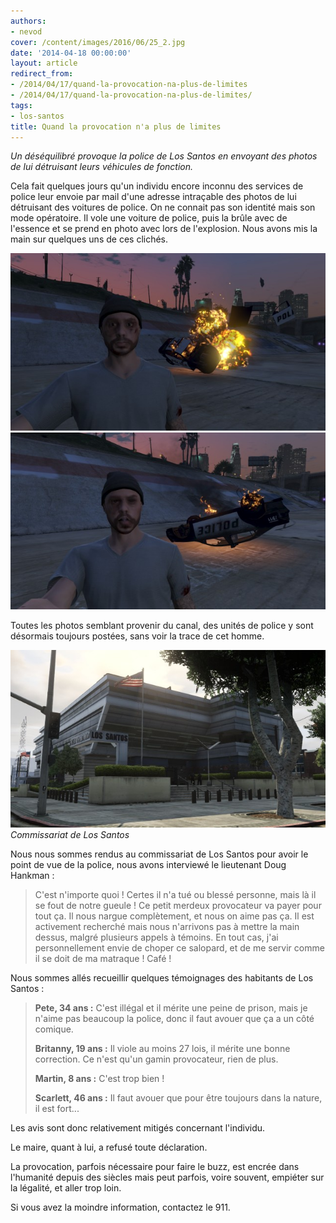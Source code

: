 ```yaml
---
authors:
- nevod
cover: /content/images/2016/06/25_2.jpg
date: '2014-04-18 00:00:00'
layout: article
redirect_from:
- /2014/04/17/quand-la-provocation-na-plus-de-limites
- /2014/04/17/quand-la-provocation-na-plus-de-limites/
tags:
- los-santos
title: Quand la provocation n'a plus de limites
---
```



_Un déséquilibré provoque la police de Los Santos en envoyant des photos de lui détruisant leurs véhicules de fonction._

Cela fait quelques jours qu'un individu encore inconnu des services de police leur envoie par mail d'une adresse intraçable des photos de lui détruisant des voitures de police. On ne connait pas son identité mais son mode opératoire. Il vole une voiture de police, puis la brûle avec de l'essence et se prend en photo avec lors de l'explosion. Nous avons mis la main sur quelques uns de ces clichés.

![](/content/images/2016/06/25_1.jpg)
![](/content/images/2016/06/25.jpg)

Toutes les photos semblant provenir du canal, des unités de police y sont désormais toujours postées, sans voir la trace de cet homme.

![Commissariat de Los Santos](/content/images/2016/06/25_3.jpg)
_Commissariat de Los Santos_

Nous nous sommes rendus au commissariat de Los Santos pour avoir le point de vue de la police, nous avons interviewé le lieutenant Doug Hankman :

> C'est n'importe quoi ! Certes il n'a tué ou blessé personne, mais là il se fout de notre gueule ! Ce petit merdeux provocateur va payer pour tout ça. Il nous nargue complètement, et nous on aime pas ça. Il est activement recherché mais nous n'arrivons pas à mettre la main dessus, malgré plusieurs appels à témoins. En tout cas, j'ai personnellement envie de choper ce salopard, et de me servir comme il se doit de ma matraque ! Café !

Nous sommes allés recueillir quelques témoignages des habitants de Los Santos :

> **Pete, 34 ans :** C'est illégal et il mérite une peine de prison, mais je n'aime pas beaucoup la police, donc il faut avouer que ça a un côté comique.
> 
> **Britanny, 19 ans :** Il viole au moins 27 lois, il mérite une bonne correction. Ce n'est qu'un gamin provocateur, rien de plus.
> 
> **Martin, 8 ans :** C'est trop bien !
> 
> **Scarlett, 46 ans :** Il faut avouer que pour être toujours dans la nature, il est fort...

Les avis sont donc relativement mitigés concernant l'individu.

Le maire, quant à lui, a refusé toute déclaration.

La provocation, parfois nécessaire pour faire le buzz, est encrée dans l'humanité depuis des siècles mais peut parfois, voire souvent, empiéter sur la légalité, et aller trop loin.

Si vous avez la moindre information, contactez le 911.